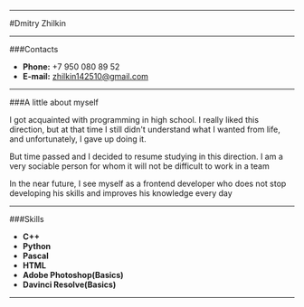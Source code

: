 ***
#Dmitry Zhilkin
***
###Contacts
* **Phone:** +7 950 080 89 52 
* **E-mail:** zhilkin142510@gmail.com
***
###A little about myself

I got acquainted with programming in high school. I really liked this direction, but at that time I still didn't understand what I wanted from life, and unfortunately, I gave up doing it. 

But time passed and I decided to resume studying in this direction. I am a very sociable person for whom it will not be difficult to work in a team

In the near future, I see myself as a frontend developer who does not stop developing his skills and improves his knowledge every day
***
###Skills
+ **C++**
+ **Python**
+ **Pascal**
+ **HTML**
+ **Adobe Photoshop(Basics)**
+ **Davinci Resolve(Basics)**
***
